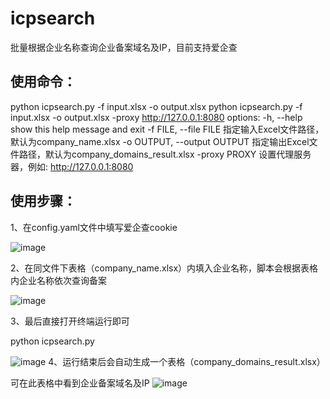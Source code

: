 # icpsearch
批量根据企业名称查询企业备案域名及IP，目前支持爱企查


## 使用命令： ##
python icpsearch.py -f input.xlsx -o output.xlsx
python icpsearch.py -f input.xlsx -o output.xlsx -proxy http://127.0.0.1:8080
options:
  -h, --help            show this help message and exit
  -f FILE, --file FILE  指定输入Excel文件路径，默认为company_name.xlsx
  -o OUTPUT, --output OUTPUT  指定输出Excel文件路径，默认为company_domains_result.xlsx
  -proxy PROXY          设置代理服务器，例如: http://127.0.0.1:8080

## 使用步骤： ##
1、在config.yaml文件中填写爱企查cookie

![image](https://github.com/user-attachments/assets/64e6f062-ef59-4b5d-bcce-a71c47eb1688)

2、在同文件下表格（company_name.xlsx）内填入企业名称，脚本会根据表格内企业名称依次查询备案

![image](https://github.com/user-attachments/assets/5b8111a3-d5a1-4ad2-b89d-f591be715007)

3、最后直接打开终端运行即可

python icpsearch.py

![image](https://github.com/user-attachments/assets/d63e5b06-9eeb-49d3-8861-d1fa40545be9)
4、运行结束后会自动生成一个表格（company_domains_result.xlsx）

可在此表格中看到企业备案域名及IP
![image](https://github.com/user-attachments/assets/29fae474-0e8e-4135-987e-23509ad3b4f6)
